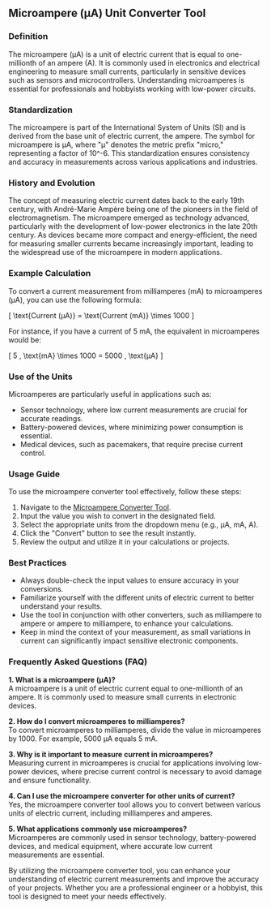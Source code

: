 ## Microampere (µA) Unit Converter Tool

### Definition
The microampere (µA) is a unit of electric current that is equal to one-millionth of an ampere (A). It is commonly used in electronics and electrical engineering to measure small currents, particularly in sensitive devices such as sensors and microcontrollers. Understanding microamperes is essential for professionals and hobbyists working with low-power circuits.

### Standardization
The microampere is part of the International System of Units (SI) and is derived from the base unit of electric current, the ampere. The symbol for microampere is µA, where "µ" denotes the metric prefix "micro," representing a factor of 10^-6. This standardization ensures consistency and accuracy in measurements across various applications and industries.

### History and Evolution
The concept of measuring electric current dates back to the early 19th century, with André-Marie Ampère being one of the pioneers in the field of electromagnetism. The microampere emerged as technology advanced, particularly with the development of low-power electronics in the late 20th century. As devices became more compact and energy-efficient, the need for measuring smaller currents became increasingly important, leading to the widespread use of the microampere in modern applications.

### Example Calculation
To convert a current measurement from milliamperes (mA) to microamperes (µA), you can use the following formula:

\[ \text{Current (µA)} = \text{Current (mA)} \times 1000 \]

For instance, if you have a current of 5 mA, the equivalent in microamperes would be:

\[ 5 \, \text{mA} \times 1000 = 5000 \, \text{µA} \]

### Use of the Units
Microamperes are particularly useful in applications such as:
- Sensor technology, where low current measurements are crucial for accurate readings.
- Battery-powered devices, where minimizing power consumption is essential.
- Medical devices, such as pacemakers, that require precise current control.

### Usage Guide
To use the microampere converter tool effectively, follow these steps:
1. Navigate to the [Microampere Converter Tool](https://www.inayam.co/unit-converter/electric_current).
2. Input the value you wish to convert in the designated field.
3. Select the appropriate units from the dropdown menu (e.g., µA, mA, A).
4. Click the "Convert" button to see the result instantly.
5. Review the output and utilize it in your calculations or projects.

### Best Practices
- Always double-check the input values to ensure accuracy in your conversions.
- Familiarize yourself with the different units of electric current to better understand your results.
- Use the tool in conjunction with other converters, such as milliampere to ampere or ampere to milliampere, to enhance your calculations.
- Keep in mind the context of your measurement, as small variations in current can significantly impact sensitive electronic components.

### Frequently Asked Questions (FAQ)

**1. What is a microampere (µA)?**  
A microampere is a unit of electric current equal to one-millionth of an ampere. It is commonly used to measure small currents in electronic devices.

**2. How do I convert microamperes to milliamperes?**  
To convert microamperes to milliamperes, divide the value in microamperes by 1000. For example, 5000 µA equals 5 mA.

**3. Why is it important to measure current in microamperes?**  
Measuring current in microamperes is crucial for applications involving low-power devices, where precise current control is necessary to avoid damage and ensure functionality.

**4. Can I use the microampere converter for other units of current?**  
Yes, the microampere converter tool allows you to convert between various units of electric current, including milliamperes and amperes.

**5. What applications commonly use microamperes?**  
Microamperes are commonly used in sensor technology, battery-powered devices, and medical equipment, where accurate low current measurements are essential.

By utilizing the microampere converter tool, you can enhance your understanding of electric current measurements and improve the accuracy of your projects. Whether you are a professional engineer or a hobbyist, this tool is designed to meet your needs effectively.